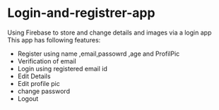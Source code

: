 # Login-and-registrer-app
Using Firebase to store and change details and images via a login app  
This app has following features:  
* Register using name ,email,passowrd ,age and ProfilPic  
* Verification of email  
* Login using registered email id  
* Edit Details   
* Edit profile pic 
* change password  
* Logout  

